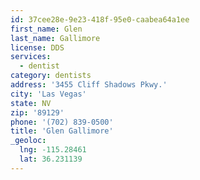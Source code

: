 ```yaml
---
id: 37cee28e-9e23-418f-95e0-caabea64a1ee
first_name: Glen
last_name: Gallimore
license: DDS
services:
  - dentist
category: dentists
address: '3455 Cliff Shadows Pkwy.'
city: 'Las Vegas'
state: NV
zip: '89129'
phone: '(702) 839-0500'
title: 'Glen Gallimore'
_geoloc:
  lng: -115.28461
  lat: 36.231139
---
```

